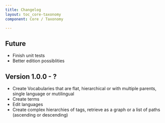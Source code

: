 ```yaml
---
title: Changelog
layout: toc_core-taxonomy
component: Core / Taxonomy

---
```

## Future

- Finish unit tests
- Better edition possiblities

## Version 1.0.0 - ?

- Create Vocabularies that are flat, hierarchical or with multiple parents, single language or mutilingual
- Create terms
- Edit languages
- Create complex hierarchies of tags, retrieve as a graph or a list of paths (ascending or descending)

